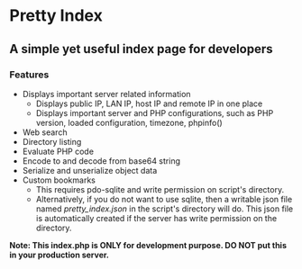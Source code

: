 # Pretty Index

## A simple yet useful index page for developers

### Features
* Displays important server related information
	- Displays public IP, LAN IP, host IP and remote IP in one place
	- Displays important server and PHP configurations, such as PHP version, loaded configuration, timezone, phpinfo()
* Web search
* Directory listing
* Evaluate PHP code
* Encode to and decode from base64 string
* Serialize and unserialize object data
* Custom bookmarks
  - This requires pdo-sqlite and write permission on script's directory.
  - Alternatively, if you do not want to use sqlite, then a writable json file named *pretty_index.json* in the script's directory will do. This json file is automatically created if the server has write permission on the directory.

**Note: This index.php is ONLY for development purpose. DO NOT put this in your production server.**
